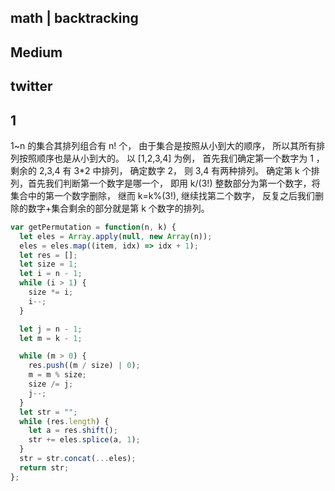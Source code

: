## math | backtracking

## Medium

## twitter

## 1

1~n 的集合其排列组合有 n! 个， 由于集合是按照从小到大的顺序， 所以其所有排列按照顺序也是从小到大的。
以 [1,2,3,4] 为例， 首先我们确定第一个数字为 1 ， 剩余的 2,3,4 有 3\*2 中排列， 确定数字 2， 则 3,4 有两种排列。 确定第 k 个排列，首先我们判断第一个数字是哪一个， 即用 k/(3!) 整数部分为第一个数字，将集合中的第一个数字删除， 继而 k=k%(3!), 继续找第二个数字， 反复之后我们删除的数字+集合剩余的部分就是第 k 个数字的排列。

```js
var getPermutation = function(n, k) {
  let eles = Array.apply(null, new Array(n));
  eles = eles.map((item, idx) => idx + 1);
  let res = [];
  let size = 1;
  let i = n - 1;
  while (i > 1) {
    size *= i;
    i--;
  }

  let j = n - 1;
  let m = k - 1;

  while (m > 0) {
    res.push((m / size) | 0);
    m = m % size;
    size /= j;
    j--;
  }
  let str = "";
  while (res.length) {
    let a = res.shift();
    str += eles.splice(a, 1);
  }
  str = str.concat(...eles);
  return str;
};
```
